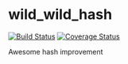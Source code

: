 wild_wild_hash
==============

[![Build Status](https://travis-ci.org/jbmeerkat/wild_wild_hash.png?branch=master)](https://travis-ci.org/jbmeerkat/wild_wild_hash)
[![Coverage Status](https://coveralls.io/repos/jbmeerkat/wild_wild_hash/badge.png?branch=master)](https://coveralls.io/r/jbmeerkat/wild_wild_hash)

Awesome hash improvement
